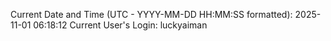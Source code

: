 Current Date and Time (UTC - YYYY-MM-DD HH:MM:SS formatted): 2025-11-01 06:18:12
Current User's Login: luckyaiman
